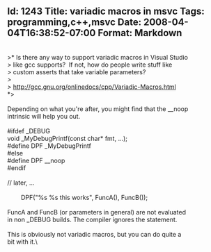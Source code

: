 Id: 1243
Title: variadic macros in msvc
Tags: programming,c++,msvc
Date: 2008-04-04T16:38:52-07:00
Format: Markdown
--------------
<div>

\
\>* Is there any way to support variadic macros in Visual Studio\
*\>* like gcc supports?  If not, how do people write stuff like\
*\>* custom asserts that take variable parameters?\
*\>\
\>* <http://gcc.gnu.org/onlinedocs/cpp/Variadic-Macros.html>\
*\>\
\
Depending on what you're after, you might find that the \_\_noop\
intrinsic will help you out.\
\
 \#ifdef \_DEBUG\
void \_MyDebugPrintf(const char\* fmt, ...);\
\#define DPF \_MyDebugPrintf\
\#else\
\#define DPF \_\_noop\
\#endif\
\
// later, ...\
\
        DPF("%s %s this works", FuncA(), FuncB());\
\
FuncA and FuncB (or parameters in general) are not evaluated\
in non \_DEBUG builds. The compiler ignores the statement.\
\
 This is obviously not variadic macros, but you can do quite a\
bit with it.\

</div>

<div align="right">

</div>
